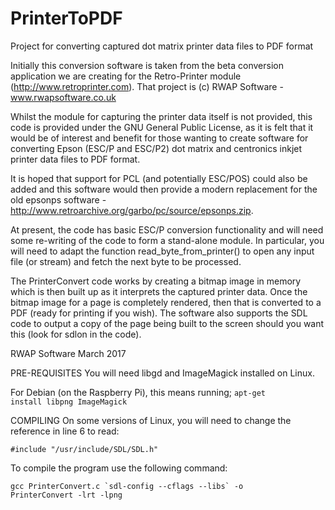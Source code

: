 # PrinterToPDF
Project for converting captured dot matrix printer data files to PDF format

Initially this conversion software is taken from the beta conversion application we are creating for the Retro-Printer module (http://www.retroprinter.com).  That project is (c) RWAP Software - www.rwapsoftware.co.uk

Whilst the module for capturing the printer data itself is not provided, this code is provided under the GNU General Public License, as it is felt that it would be of interest and benefit for those wanting to create software for converting Epson (ESC/P and ESC/P2) dot matrix and centronics inkjet printer data files to PDF format.

It is hoped that support for PCL (and potentially ESC/POS) could also be added and this software would then provide a modern replacement for the old epsonps software - http://www.retroarchive.org/garbo/pc/source/epsonps.zip.

At present, the code has basic ESC/P conversion functionality and will need some re-writing of the code to form a stand-alone module.  In particular, you will need to adapt the function read_byte_from_printer() to open any input file (or stream) and fetch the next byte to be processed.

The PrinterConvert code works by creating a bitmap image in memory which is then built up as it interprets the captured printer data.  Once the bitmap image for a page is completely rendered, then that is converted to a PDF (ready for printing if you wish). The software also supports the SDL code to output a copy of the page being built to the screen should you want this (look for sdlon in the code).

RWAP Software
March 2017

PRE-REQUISITES
You will need libgd and ImageMagick installed on Linux. 

For Debian (on the Raspberry Pi), this means running;
<code>apt-get install libpng ImageMagick</code>


COMPILING
On some versions of Linux, you will need to change the reference in line 6 to read:

<code>#include "/usr/include/SDL/SDL.h"</code>

To compile the program use the following command:

<code>gcc PrinterConvert.c \`sdl-config --cflags --libs\` -o PrinterConvert -lrt  -lpng</code>
